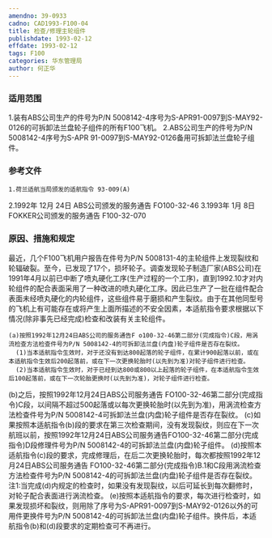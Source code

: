 ```yaml
---
amendno: 39-0933
cadno: CAD1993-F100-04
title: 检查/修理主轮组件
publishdate: 1993-02-12
effdate: 1993-02-12
tags: F100
categories: 华东管理局
author: 何正华
---
```


### 适用范围 
1.装有ABS公司生产的件号为P/N 5008142-4序号为S-APR91-0097到S-MAY92-0126的可拆卸法兰盘轮子组件的所有F100飞机。
2.ABS公司生产的件号为P/N 5008142-4序号为S-APR 91-0097到S-MAY92-0126备用可拆卸法兰盘轮子组件。

### 参考文件
    1.荷兰适航当局颁发的适航指令 93-009(A) 
2.1992年 12月 24日 ABS公司颁发的服务通告 FO100-32-46 
3.1993年 1月 8日 FOKKER公司颁发的服务通告 F100-32-070 


### 原因、措施和规定 
最近，几个F100飞机用户报告在件号为P/N 5008131-4的主轮组件上发现裂纹和轮辐破裂。至今，已发现了17个，损坏轮子。调查发现轮子制造厂家(ABS公司)在1991年4月以前已中断了喷丸硬化工序(生产过程的一个工序)，直到1992.10才对内轮组件的配合表面采用了一种改进的喷丸硬化工序。因此已生产了一批在组件配合表面未经喷丸硬化的内轮组件，这些组件易于磨损和产生裂纹。由于在其他同型号的飞机上有可能存在或将产生上面所描述的不安全因素，本适航指令要求根据以下情况(除非事先已经完成)检查和改装有关主轮组件。 
  
    (a)按照1992年12月24日ABS公司的服务通告F o100-32-46第二部分(完成指令)C段，用涡流检查方法检查件号为P/N 5008142-4的可拆卸法兰盘(内盘)轮子组件是否存在裂纹。 
      (1)当本适航指令生效时，对于还没有到达800起落的轮子组件，在累计900起落以前，或在本适航指令生效后200起落前，或在下一次更换轮胎时(以先到为准)对轮子组件进行检查。 
      (2)当本适航指令生效时，对于已经到达800或800以上起落的轮子组件，在本适航指令生效后100起落前，或在下一次轮胎更换时(以先到为准)，对轮子组件进行检查。 
(b)之后，按照1992年12月24日ABS公司服务通告 FO100-32-46第二部分(完成指令)C段，以间隔不超过500起落或以每次更换轮胎时(以先到为准)，用涡流检查方法检查件号为P/N 5008142-4可拆卸法兰盘(内盘)轮子组件是否存在裂纹。 
    (c)如果按照本适航指令(b)段的要求在第三次检查期间，没有发现裂纹，则应在下一次航班以前，按照1992年12月24日ABS公司服务通告FO100-32-46第二部分(完成指令)D段修理件号为P/N 5008142-4的可拆卸法兰盘(内盘)轮子组件。 
    (d)按照本适航指令(c)段的要求，完成修理后，在后二次更换轮胎时，每次都按照1992年12月24日ABS公司服务通告 FO100-32-46第二部分(完成指令)B.1和C段用涡流检查方法检查件号为P/N 5008142-4的可拆卸法兰盘(内盘)轮子组件是否存在裂纹。 
    注1:当完成(d)内规定的检查时，如果没有发现裂纹，以后可延长到每次翻修时，对轮子配合表面进行涡流检查。 
    (e)按照本适航指令的要求，每次进行检查时，如果发现损坏和裂纹，则用除了序号为S-APR91-0097到S-MAY92-0126以外的可用件更换件号为P/N 5008142-4的可拆卸法兰盘(内盘)轮子组件。换件后，本适航指令(b)和(d)段要求的定期检查可不再进行。

